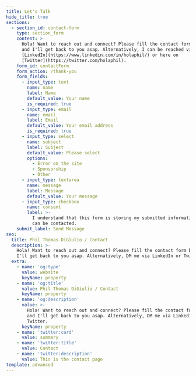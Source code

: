 ```yaml
---
title: Let's Talk
hide_title: true
sections:
  - section_id: contact-form
    type: section_form
    content: >
      Hola! Want to reach out and connect? Please fill the contact form below
      and I'll get back to you asap. Alternatively, I can be reached via
      [LinkedIn](https://www.linkedin.com/in/holaphil/) or here on
      [Twitter](https://twitter.com/holaphil).
    form_id: contactForm
    form_action: /thank-you
    form_fields:
      - input_type: text
        name: name
        label: Name
        default_value: Your name
        is_required: true
      - input_type: email
        name: email
        label: Email
        default_value: Your email address
        is_required: true
      - input_type: select
        name: subject
        label: Subject
        default_value: Please select
        options:
          - Error on the site
          - Sponsorship
          - Other
      - input_type: textarea
        name: message
        label: Message
        default_value: Your message
      - input_type: checkbox
        name: consent
        label: >-
          I understand that this form is storing my submitted information so I
          can be contacted.
    submit_label: Send Message
seo:
  title: Phil Thomas DiGiulio / Contact
  description: >-
    Hola! Want to reach out and connect? Please fill the contact form below and
    I'll get back to you asap. Alternatively, DM me via LinkedIn or Twitter.
  extra:
    - name: 'og:type'
      value: website
      keyName: property
    - name: 'og:title'
      value: Phil Thomas DiGiulio / Contact
      keyName: property
    - name: 'og:description'
      value: >-
        Hola! Want to reach out and connect? Please fill the contact form below
        and I'll get back to you asap. Alternatively, DM me via LinkedIn or
        Twitter.
      keyName: property
    - name: 'twitter:card'
      value: summary
    - name: 'twitter:title'
      value: Contact
    - name: 'twitter:description'
      value: This is the contact page
template: advanced
---
```

